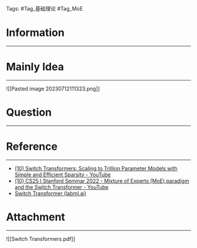 Tags: #Tag_基础理论 #Tag_MoE
# Information
---


# Mainly Idea
---
![[Pasted image 20230712111323.png]]

# Question
---


# Reference
---
- [(10) Switch Transformers: Scaling to Trillion Parameter Models with Simple and Efficient Sparsity - YouTube](https://www.youtube.com/watch?v=iAR8LkkMMIM)
- [(10) CS25 I Stanford Seminar 2022 - Mixture of Experts (MoE) paradigm and the Switch Transformer - YouTube](https://www.youtube.com/watch?v=U8J32Z3qV8s)
- [Switch Transformer (labml.ai)](https://nn.labml.ai/transformers/switch/index.html)

# Attachment
---
![[Switch Transformers.pdf]]